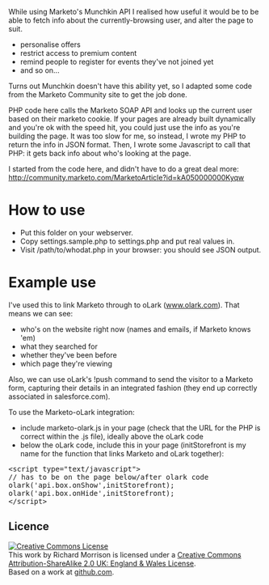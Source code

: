 While using Marketo's Munchkin API I realised how useful it would be to be able to fetch info about the currently-browsing user, and alter the page to suit.

* personalise offers
* restrict access to premium content
* remind people to register for events they've not joined yet
* and so on...

Turns out Munchkin doesn't have this ability yet, so I adapted some code from the Marketo Community site to get the job done.

PHP code here calls the Marketo SOAP API and looks up the current user based on their marketo cookie.
If your pages are already built dynamically and you're ok with the speed hit, you could just use the info as you're building the page.
It was too slow for me, so instead, I wrote my PHP to return the info in JSON format.
Then, I wrote some Javascript to call that PHP: it gets back info about who's looking at the page.

I started from the code here, and didn't have to do a great deal more: http://community.marketo.com/MarketoArticle?id=kA050000000Kyqw

How to use
==========

* Put this folder on your webserver.
* Copy settings.sample.php to settings.php and put real values in.
* Visit /path/to/whodat.php in your browser: you should see JSON output.

Example use
===========

I've used this to link Marketo through to oLark (www.olark.com).  That means we can see:

* who's on the website right now (names and emails, if Marketo knows 'em)
* what they searched for
* whether they've been before
* which page they're viewing

Also, we can use oLark's !push command to send the visitor to a Marketo form, capturing their details in an integrated fashion (they end up correctly associated in salesforce.com).

To use the Marketo-oLark integration:

* include marketo-olark.js in your page (check that the URL for the PHP is correct within the .js file), ideally above the oLark code
* below the oLark code, include this in your page (initStorefront is my name for the function that links Marketo and oLark together):

<pre>
&lt;script type="text/javascript"&gt;
// has to be on the page below/after olark code
olark('api.box.onShow',initStorefront);
olark('api.box.onHide',initStorefront);
&lt;/script&gt;
</pre>

Licence
-------

<a rel="license" href="http://creativecommons.org/licenses/by-sa/2.0/uk/"><img alt="Creative Commons License" style="border-width:0" src="http://i.creativecommons.org/l/by-sa/2.0/uk/88x31.png" /></a><br />This work by <span xmlns:cc="http://creativecommons.org/ns#" property="cc:attributionName">Richard Morrison</span> is licensed under a <a rel="license" href="http://creativecommons.org/licenses/by-sa/2.0/uk/">Creative Commons Attribution-ShareAlike 2.0 UK: England &amp; Wales License</a>.<br />Based on a work at <a xmlns:dct="http://purl.org/dc/terms/" href="https://github.com/mozz100/marketo-whodat" rel="dct:source">github.com</a>.
